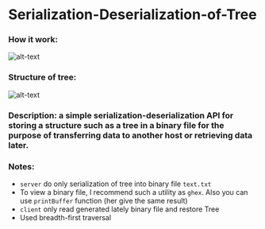 # Serialization-Deserialization-of-Tree
### How it work:
![alt-text]()
### Structure of tree:
![alt-text]()
### Description: a simple serialization-deserialization API for storing a structure such as a tree in a binary file for the purpose of transferring data to another host or retrieving data later.
### Notes: 
- `server` do only serialization of tree into binary file `text.txt`
- To view a binary file, I recommend such a utility as `ghex`. Also you can use `printBuffer` function (her give the same result)
- `client` only read generated lately binary file and restore Tree
- Used breadth-first traversal 
